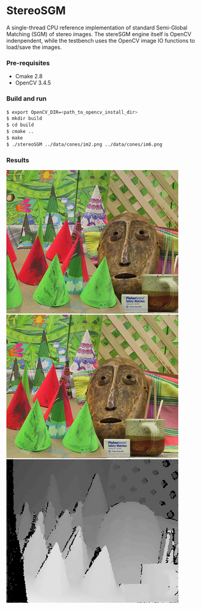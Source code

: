 # StereoSGM
A single-thread CPU reference implementation of standard Semi-Global Matching (SGM) of stereo images.
The stereSGM engine itself is OpenCV indenpendent, while the testbench uses the OpenCV image IO functions to load/save the images.

### Pre-requisites
* Cmake 2.8
* OpenCV 3.4.5

### Build and run
```sh
$ export OpenCV_DIR=<path_to_opencv_install_dir>
$ mkdir build
$ cd build
$ cmake ..
$ make
$ ./stereoSGM ../data/cones/im2.png ../data/cones/im6.png
```

### Results
![](data/cones/im2.png)
![](data/cones/im6.png)
![](data/cones/my_result.png)
